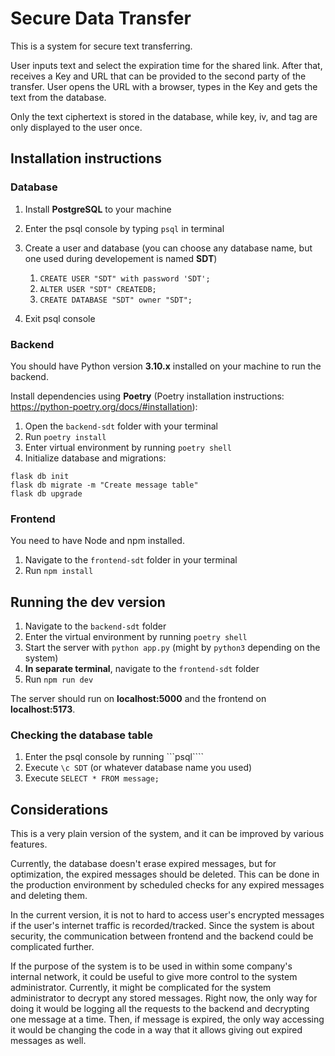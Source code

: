 # Secure Data Transfer
This is a system for secure text transferring.

User inputs text and select the expiration time for the shared link. After that, receives a Key and URL that can be provided to the second party of the transfer. User opens the URL with a browser, types in the Key and gets the text from the database.

Only the text ciphertext is stored in the database, while key, iv, and tag are only displayed to the user once.

## Installation instructions

### Database

1. Install **PostgreSQL** to your machine
2. Enter the psql console by typing ```psql``` in terminal
3. Create a user and database (you can choose any database name, but one used during developement is named **SDT**)
    
    1. ```CREATE USER "SDT" with password 'SDT';```
    2. ```ALTER USER "SDT" CREATEDB;```
    3. ```CREATE DATABASE "SDT" owner "SDT";```

4. Exit psql console 

### Backend

You should have Python version **3.10.x** installed on your machine to run the backend.

Install dependencies using **Poetry** (Poetry installation instructions: https://python-poetry.org/docs/#installation):

1. Open the ```backend-sdt``` folder with your terminal
2. Run ```poetry install```
3. Enter virtual environment by running ```poetry shell```
4. Initialize database and migrations:
```
flask db init
flask db migrate -m "Create message table"
flask db upgrade
```

### Frontend

You need to have Node and npm installed.

1. Navigate to the ```frontend-sdt``` folder in your terminal
2. Run ```npm install```

## Running the dev version

1. Navigate to the ```backend-sdt``` folder
2. Enter the virtual environment by running ```poetry shell```
3. Start the server with ```python app.py``` (might by ```python3``` depending on the system)
4. **In separate terminal**, navigate to the ```frontend-sdt``` folder
5. Run ```npm run dev```

The server should run on **localhost:5000** and the frontend on **localhost:5173**. 

### Checking the database table
1. Enter the psql console by running ```psql````
2. Execute ```\c SDT``` (or whatever database name you used)
3. Execute ```SELECT * FROM message;```

## Considerations

This is a very plain version of the system, and it can be improved by various features.

Currently, the database doesn't erase expired messages, but for optimization, the expired messages should be deleted. This can be done in the production environment by scheduled checks for any expired messages and deleting them.

In the current version, it is not to hard to access user's encrypted messages if the user's internet traffic is recorded/tracked. Since the system is about security, the communication between frontend and the backend could be complicated further. 

If the purpose of the system is to be used in within some company's internal network, it could be useful to give more control to the system administrator. Currently, it might be complicated for the system administrator to decrypt any stored messages. Right now, the only way for doing it would be logging all the requests to the backend and decrypting one message at a time. Then, if message is expired, the only way accessing it would be changing the code in a way that it allows giving out expired messages as well. 